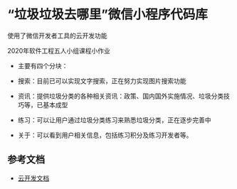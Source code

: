 # “垃圾垃圾去哪里”微信小程序代码库

使用了微信开发者工具的云开发功能

2020年软件工程五人小组课程小作业

- 主要有四个分块：

- 搜索：目前已可以实现文字搜索，正在努力实现图片搜索功能
- 资讯：提供垃圾分类的各种相关资讯：政策、国内国外实施情况、垃圾分类技巧等，已基本成型
- 练习：可以让用户通过垃圾分类练习来熟悉垃圾分类，正在逐步完善中
- 关于：可以看到用户相关信息，包括练习积分及练习开发者等。

## 参考文档

- [云开发文档](https://developers.weixin.qq.com/miniprogram/dev/wxcloud/basis/getting-started.html)

